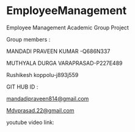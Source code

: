 # EmployeeManagement
Employee Management Academic Group Project

Group members :

MANDADI PRAVEEN KUMAR -Q686N337

MUTHYALA DURGA VARAPRASAD-P227E489

Rushikesh koppolu-j893j559

GIT HUB ID :

mandadipraveen814@gmail.com

Mdvprasad.22@gmail.com

youtube video link:

